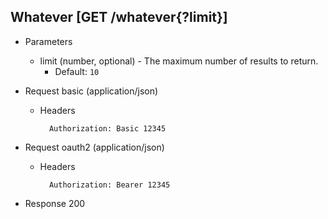 ## Whatever [GET /whatever{?limit}]

+ Parameters

    + limit (number, optional) - The maximum number of results to return.
        + Default: `10`

+ Request basic (application/json)

    + Headers
    
            Authorization: Basic 12345

+ Request oauth2 (application/json)

    + Headers

            Authorization: Bearer 12345

+ Response 200
